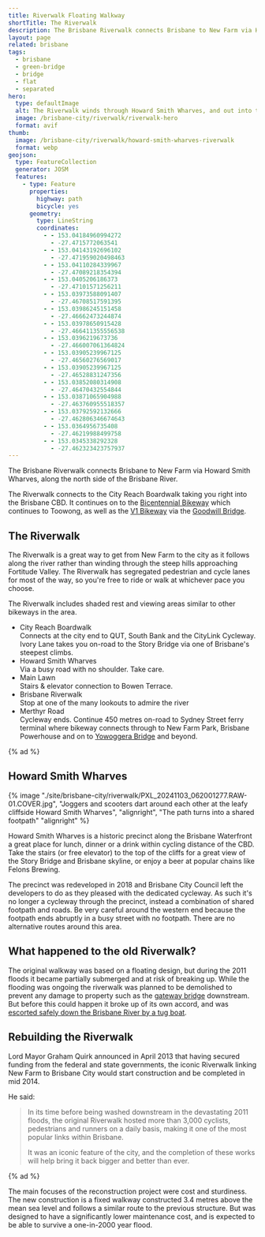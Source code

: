```yaml
---
title: Riverwalk Floating Walkway
shortTitle: The Riverwalk
description: The Brisbane Riverwalk connects Brisbane to New Farm via Howard Smith Wharves, along the north side of the Brisbane River.
layout: page
related: brisbane
tags:
  - brisbane
  - green-bridge
  - bridge
  - flat
  - separated
hero:
  type: defaultImage
  alt: The Riverwalk winds through Howard Smith Wharves, and out into the Brisbane River
  image: /brisbane-city/riverwalk/riverwalk-hero
  format: avif
thumb:
  image: /brisbane-city/riverwalk/howard-smith-wharves-riverwalk
  format: webp
geojson:
  type: FeatureCollection
  generator: JOSM
  features:
    - type: Feature
      properties:
        highway: path
        bicycle: yes
      geometry:
        type: LineString
        coordinates:
          - - 153.04184960994272
            - -27.4715772063541
          - - 153.04143192696102
            - -27.471959020498463
          - - 153.04110284339967
            - -27.47089218354394
          - - 153.0405206186373
            - -27.47101571256211
          - - 153.03973588091407
            - -27.46708517591395
          - - 153.03986245151458
            - -27.46662473244874
          - - 153.03978650915428
            - -27.466411355556538
          - - 153.0396219673736
            - -27.466007061364824
          - - 153.03905239967125
            - -27.46560276569017
          - - 153.03905239967125
            - -27.46528831247356
          - - 153.03852080314908
            - -27.46470432554844
          - - 153.03871065904988
            - -27.463760955518357
          - - 153.03792592132666
            - -27.462806346674643
          - - 153.0364956735408
            - -27.46219988499758
          - - 153.0345338292328
            - -27.462323423757937
---
```


The Brisbane Riverwalk connects Brisbane to New Farm via Howard Smith Wharves, along the north side of the Brisbane River.

The Riverwalk connects to the City Reach Boardwalk taking you right into the Brisbane CBD. It continues on to the [Bicentennial Bikeway](../bicentennial-bikeway/) which continues to Toowong, as well as the [V1 Bikeway](../southeast-freeway-bikeway/) via the [Goodwill Bridge](../goodwill-bridge/).

## The Riverwalk

The Riverwalk is a great way to get from New Farm to the city as it follows along the river rather than winding through the steep hills approaching Fortitude Valley. The Riverwalk has segregated pedestrian and cycle lanes for most of the way, so you're free to ride or walk at whichever pace you choose.

The Riverwalk includes shaded rest and viewing areas similar to other bikeways in the area.

<ul class="metro">
<li>City Reach Boardwalk <div>Connects at the city end to QUT, South Bank and the CityLink Cycleway. Ivory Lane takes you on-road to the Story Bridge via one of Brisbane's steepest climbs.</div></li>
<li>Howard Smith Wharves <div>Via a busy road with no shoulder. Take care.</div></li>
<li>Main Lawn <div>Stairs & elevator connection to Bowen Terrace.</div>
<li>Brisbane Riverwalk <div>Stop at one of the many lookouts to admire the river</div></li>
<li>Merthyr Road <div>Cycleway ends. Continue 450 metres on-road to Sydney Street ferry terminal where bikeway connects through to New Farm Park, Brisbane Powerhouse and on to <a href="/brisbane-city/breakfast-creek-bridge/">Yowoggera Bridge</a> and&nbsp;beyond.</div></li>
</ul>

{% ad %}

## Howard Smith Wharves

{% image "./site/brisbane-city/riverwalk/PXL_20241103_062001277.RAW-01.COVER.jpg", "Joggers and scooters dart around each other at the leafy cliffside Howard Smith Wharves", "alignright", "The path turns into a shared footpath" "alignright" %}

Howard Smith Wharves is a historic precinct along the Brisbane Waterfront a great place for lunch, dinner or a drink within cycling distance of the CBD. Take the stairs (or free elevator) to the top of the cliffs for a great view of the Story Bridge and Brisbane skyline, or enjoy a beer at popular chains like Felons Brewing.

The precinct was redeveloped in 2018 and Brisbane City Council left the developers to do as they pleased with the dedicated cycleway. As such it's no longer a cycleway through the precinct, instead a combination of shared footpath and roads. Be very careful around the western end because the footpath ends abruptly in a busy street with no footpath. There are no alternative routes around this area.

## What happened to the old Riverwalk?

The original walkway was based on a floating design, but during the 2011 floods it became partially submerged and at risk of breaking up. While the flooding was ongoing the riverwalk was planned to be demolished to prevent any damage to property such as the [gateway bridge](/moreton-bay/gateway-bridge-cycleway) downstream. But before this could happen it broke up of its own accord, and was [escorted safely down the Brisbane River by a tug boat](http://www.brisbanetimes.com.au/environment/weather/explosives-destroy-riverwalk-20110112-19nwp.html).

## Rebuilding the Riverwalk

Lord Mayor Graham Quirk announced in April 2013 that having secured funding from the federal and state governments, the iconic Riverwalk linking New Farm to Brisbane City would start construction and be completed in mid 2014.

He said:

> In its time before being washed downstream in the devastating 2011 floods, the original Riverwalk hosted more than 3,000 cyclists, pedestrians and runners on a daily basis, making it one of the most popular links within Brisbane.
>
> It was an iconic feature of the city, and the completion of these works will help bring it back bigger and better than ever.

{% ad %}

The main focuses of the reconstruction project were cost and sturdiness. The new construction is a fixed walkway constructed 3.4 metres above the mean sea level and follows a similar route to the previous structure. But was designed to have a significantly lower maintenance cost, and is expected to be able to survive a one-in-2000 year flood.
